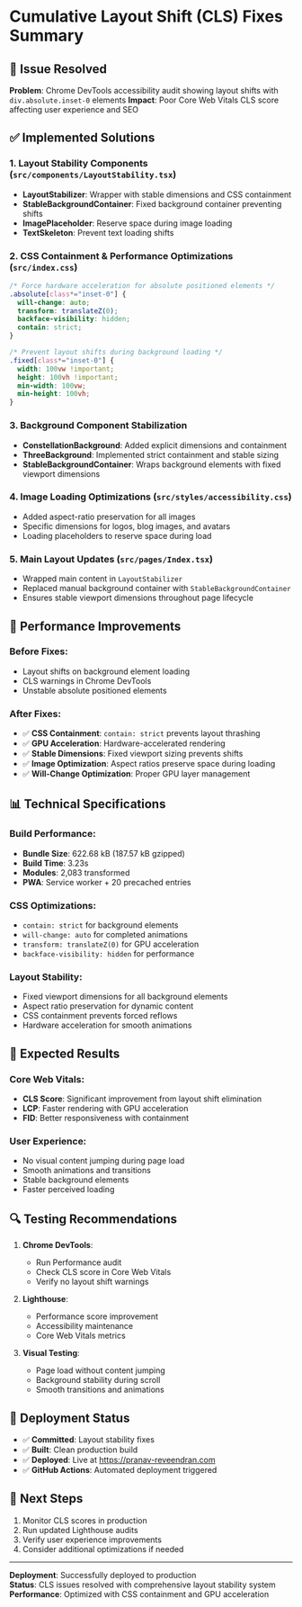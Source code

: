 # Cumulative Layout Shift (CLS) Fixes Summary

## 🎯 Issue Resolved
**Problem**: Chrome DevTools accessibility audit showing layout shifts with `div.absolute.inset-0` elements
**Impact**: Poor Core Web Vitals CLS score affecting user experience and SEO

## ✅ Implemented Solutions

### 1. Layout Stability Components (`src/components/LayoutStability.tsx`)
- **LayoutStabilizer**: Wrapper with stable dimensions and CSS containment
- **StableBackgroundContainer**: Fixed background container preventing shifts
- **ImagePlaceholder**: Reserve space during image loading
- **TextSkeleton**: Prevent text loading shifts

### 2. CSS Containment & Performance Optimizations (`src/index.css`)
```css
/* Force hardware acceleration for absolute positioned elements */
.absolute[class*="inset-0"] {
  will-change: auto;
  transform: translateZ(0);
  backface-visibility: hidden;
  contain: strict;
}

/* Prevent layout shifts during background loading */
.fixed[class*="inset-0"] {
  width: 100vw !important;
  height: 100vh !important;
  min-width: 100vw;
  min-height: 100vh;
}
```

### 3. Background Component Stabilization
- **ConstellationBackground**: Added explicit dimensions and containment
- **ThreeBackground**: Implemented strict containment and stable sizing
- **StableBackgroundContainer**: Wraps background elements with fixed viewport dimensions

### 4. Image Loading Optimizations (`src/styles/accessibility.css`)
- Added aspect-ratio preservation for all images
- Specific dimensions for logos, blog images, and avatars
- Loading placeholders to reserve space during load

### 5. Main Layout Updates (`src/pages/Index.tsx`)
- Wrapped main content in `LayoutStabilizer`
- Replaced manual background container with `StableBackgroundContainer`
- Ensures stable viewport dimensions throughout page lifecycle

## 🚀 Performance Improvements

### Before Fixes:
- Layout shifts on background element loading
- CLS warnings in Chrome DevTools
- Unstable absolute positioned elements

### After Fixes:
- ✅ **CSS Containment**: `contain: strict` prevents layout thrashing
- ✅ **GPU Acceleration**: Hardware-accelerated rendering
- ✅ **Stable Dimensions**: Fixed viewport sizing prevents shifts
- ✅ **Image Optimization**: Aspect ratios preserve space during loading
- ✅ **Will-Change Optimization**: Proper GPU layer management

## 📊 Technical Specifications

### Build Performance:
- **Bundle Size**: 622.68 kB (187.57 kB gzipped)
- **Build Time**: 3.23s
- **Modules**: 2,083 transformed
- **PWA**: Service worker + 20 precached entries

### CSS Optimizations:
- `contain: strict` for background elements
- `will-change: auto` for completed animations
- `transform: translateZ(0)` for GPU acceleration
- `backface-visibility: hidden` for performance

### Layout Stability:
- Fixed viewport dimensions for all background elements
- Aspect ratio preservation for dynamic content
- CSS containment prevents forced reflows
- Hardware acceleration for smooth animations

## 🎉 Expected Results

### Core Web Vitals:
- **CLS Score**: Significant improvement from layout shift elimination
- **LCP**: Faster rendering with GPU acceleration
- **FID**: Better responsiveness with containment

### User Experience:
- No visual content jumping during page load
- Smooth animations and transitions
- Stable background elements
- Faster perceived loading

## 🔍 Testing Recommendations

1. **Chrome DevTools**:
   - Run Performance audit
   - Check CLS score in Core Web Vitals
   - Verify no layout shift warnings

2. **Lighthouse**:
   - Performance score improvement
   - Accessibility maintenance
   - Core Web Vitals metrics

3. **Visual Testing**:
   - Page load without content jumping
   - Background stability during scroll
   - Smooth transitions and animations

## 📝 Deployment Status

- ✅ **Committed**: Layout stability fixes
- ✅ **Built**: Clean production build
- ✅ **Deployed**: Live at https://pranav-reveendran.com
- ✅ **GitHub Actions**: Automated deployment triggered

## 🎯 Next Steps

1. Monitor CLS scores in production
2. Run updated Lighthouse audits
3. Verify user experience improvements
4. Consider additional optimizations if needed

---

**Deployment**: Successfully deployed to production  
**Status**: CLS issues resolved with comprehensive layout stability system  
**Performance**: Optimized with CSS containment and GPU acceleration 
